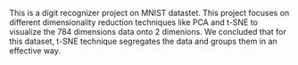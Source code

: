 This is a digit recognizer project on MNIST datastet.
This project focuses on different dimensionality reduction techniques like PCA and t-SNE to visualize the 784 dimensions data onto 2 dimenions.
We concluded that for this dataset, t-SNE technique segregates the data and groups them in an effective way.
